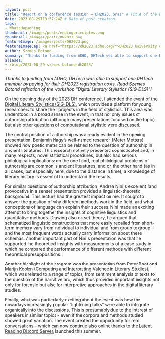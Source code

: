 ```yaml
---
layout: post
title: "Report on a conference session – DH2023, Graz" # Title of the blog post.
date: 2023-08-29T13:57:24Z # Date of post creation.
tags:
- WhatsHappening
thumbnail: /images/posts/endingprinciples.png
thumbnail: /images/posts/DH2023.png
featureImage: /images/posts/DH2023.png
featureImageCap: <a href="https://dh2023.adho.org/">DH2023 University of Graz</a>
author: Szemes Botond
summary: "Thanks to funding from ADHO, DHTech was able to support one DHTech member by paying for their DH2023 registration costs. Read Szemes Botond reflection of the workshop \"Digital Literary Stylistics (SIG-DLS)\"!"
aliases:
- /blog/2023-08-29-szemes-botond-dh2023/
---
```


*Thanks to funding from ADHO, DHTech was able to support one DHTech member by paying for their DH2023 registration costs. Read Szemes Botond reflection of the workshop "Digital Literary Stylistics (SIG-DLS)"!*

<!--more-->

On the opening day of the 2023 DH conference, I attended the event of the [Digital Literary Stylistics (SIG-DLS)](https://dls.hypotheses.org/dls-blog), which provides a platform for young researchers to share their projects in the field of stylistics. This area was understood in a broad sense in the event, in that not only issues of authorship attribution (although many presentations focused on the topic) but also other questions of computational stylistic were discussed.
 
The central position of authorship was already evident in the opening presentation. Benjamin Nagy’s well-named research (Meter Metters) showed how poetic meter can be related to the question of authorship in ancient literatures. This research not only presented sophisticated and, in many respects, novel statistical procedures, but also had serious philological implications: on the one hand, real philological problems of authorship are common is ancient literatures, and on the other hand (as in all cases, but especially here, due to the distance in time), a knowledge of literary history is essential to understand the results.
 
For similar questions of authorship attribution, Andrea Nini's excellent (and provocative in a sense) presentation provided a linguistic-theoretic background. This lecture had the greatest impact on me. It sought to answer the question of why different methods work in the field, and what conceptions of language can explain their success. Nini made an exciting attempt to bring together the insights of cognitive linguistics and quantitative methods. Drawing also on set theory, he argued that schematized linguistic constructions that more easily recalled from short-term memory vary from individual to individual and from group to group – and the most frequent words actually carry information about these schemas. Another important part of Nini's presentation was that he supported the theoretical insights with measurements of a case study in which he compared the performance of different methods with different theoretical presuppositions.
 
Another highlight of the program was the presentation from Peter Boot and Marijn Koolen (Computing and Interpreting Valence in Literary Studies), which was related to a range of topics, from sentiment analysis of texts to the question of the narrative arc, which thus provided important insights not only for forensic but also for interpretive approaches in the digital literary studies.
 
Finally, what was particularly exciting about the event was how the nowadays increasingly popular “lightening talks” were able to integrate organically into the discussions. This is presumably due to the interest of speakers in similar topics - even if the corpora and methods studied showed great variation. The event created the opportunity for real conversations - which can now continue also online thanks to the [Latent Reading Discord Server](https://discord.gg/8CzyKVGX), launched this summer.
